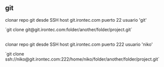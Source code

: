 ## git
<div>
  <p>clonar repo git desde SSH host git.irontec.com puerto 22 usuario 'git'</p>
  `git clone git@git.irontec.com:folder/another/folder/project.git`
</div>
<br>
<div>
  <p>clonar repo git desde SSH host git.irontec.com puerto 222 usuario 'niko'</p>
  `git clone ssh://niko@git.irontec.com:222/home/niko/folder/another/folder/project.git`
</div>
